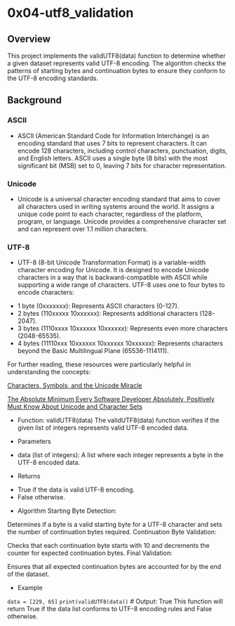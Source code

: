 # 0x04-utf8_validation

## Overview

This project implements the validUTF8(data) function to determine whether a given dataset represents valid UTF-8 encoding. The algorithm checks the patterns of starting bytes and continuation bytes to ensure they conform to the UTF-8 encoding standards.

## Background
### ASCII
* ASCII (American Standard Code for Information Interchange) is an encoding standard that uses 7 bits to represent characters. It can encode 128 characters, including control characters, punctuation, digits, and English letters. ASCII uses a single byte (8 bits) with the most significant bit (MSB) set to 0, leaving 7 bits for character representation.

### Unicode
* Unicode is a universal character encoding standard that aims to cover all characters used in writing systems around the world. It assigns a unique code point to each character, regardless of the platform, program, or language. Unicode provides a comprehensive character set and can represent over 1.1 million characters.

### UTF-8
* UTF-8 (8-bit Unicode Transformation Format) is a variable-width character encoding for Unicode. It is designed to encode Unicode characters in a way that is backward-compatible with ASCII while supporting a wide range of characters.
UTF-8 uses one to four bytes to encode characters:

- 1 byte (0xxxxxxx): Represents ASCII characters (0-127).
- 2 bytes (110xxxxx 10xxxxxx): Represents additional characters (128-2047).
- 3 bytes (1110xxxx 10xxxxxx 10xxxxxx): Represents even more characters (2048-65535).
- 4 bytes (11110xxx 10xxxxxx 10xxxxxx 10xxxxxx): Represents characters beyond the Basic Multilingual Plane (65536-1114111).

For further reading, these resources were particularly helpful in understanding the concepts:

[Characters, Symbols, and the Unicode Miracle]('https://www.youtube.com/watch?v=MijmeoH9LT4')


[The Absolute Minimum Every Software Developer Absolutely, Positively Must Know About Unicode and Character Sets]('https://www.joelonsoftware.com/2003/10/08/the-absolute-minimum-every-software-developer-absolutely-positively-must-know-about-unicode-and-character-sets-no-excuses/')


 * Function: validUTF8(data)
The validUTF8(data) function verifies if the given list of integers represents valid UTF-8 encoded data.

 * Parameters
  -  data (list of integers): A list where each integer represents a byte in the UTF-8 encoded data.
 * Returns
  - True if the data is valid UTF-8 encoding.
  - False otherwise.
* Algorithm
Starting Byte Detection:

Determines if a byte is a valid starting byte for a UTF-8 character and sets the number of continuation bytes required.
Continuation Byte Validation:

Checks that each continuation byte starts with 10 and decrements the counter for expected continuation bytes.
Final Validation:

Ensures that all expected continuation bytes are accounted for by the end of the dataset.

* Example

`` data = [229, 65] ``
`` print(validUTF8(data)) `` # Output: True
This function will return True if the data list conforms to UTF-8 encoding rules and False otherwise.